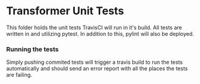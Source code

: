 # Transformer Unit Tests
This folder holds the unit tests TravisCI will run in it's build. 
All tests are written in and utilizing pytest. In addition to this, pylint will also be deployed.

### Running the tests
Simply pushing commited tests will trigger a travis build to run the tests automatically and should send an error report with all the places the tests are failing.